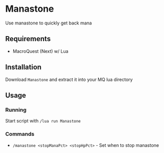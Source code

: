 # Manastone

Use manastone to quickly get back mana

## Requirements

- MacroQuest (Next) w/ Lua

## Installation

Download `Manastone` and extract it into your MQ lua directory

## Usage

### Running

Start script with `/lua run Manastone`

### Commands

- `/manastone <stopManaPct> <stopHpPct>` - Set when to stop manastone

